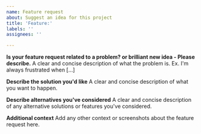 ```yaml
---
name: Feature request
about: Suggest an idea for this project
title: 'Feature:'
labels: ''
assignees: ''

---
```


**Is your feature request related to a problem? or brilliant new idea - Please describe.**
A clear and concise description of what the problem is. Ex. I'm always frustrated when [...]

**Describe the solution you'd like**
A clear and concise description of what you want to happen.

**Describe alternatives you've considered**
A clear and concise description of any alternative solutions or features you've considered.

**Additional context**
Add any other context or screenshots about the feature request here.

